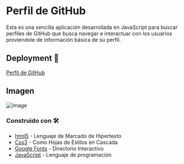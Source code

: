 # Perfil de GitHub

Esta es una sencilla aplicación desarrollada en JavaScript para buscar perfiles de GitHub que busca navegar e interactuar con los usuarios proviendole de información básica de su perfil.

## Deployment 🚀

[Perfil de GitHub](https://juniorjesus.github.io/Perfil-de-GitHub/)

## Imagen
![image](https://user-images.githubusercontent.com/43246228/141055417-4d3b881f-1f12-44a7-912c-f4f8534e03ca.png)

### Construido con 🛠️

* [html5](https://developer.mozilla.org/es/docs/Web/HTML/Element) - Lenguaje de Marcado de Hipertexto
* [Css3](https://developer.mozilla.org/es/docs/Web/CSS) - Como Hojas de Estilos en Cascada
* [Google Fonts](https://fonts.google.com/) - Directorio Interactivo
* [JavaScript](https://developer.mozilla.org/es/docs/Web/JavaScript) - Lenguaje de programación

